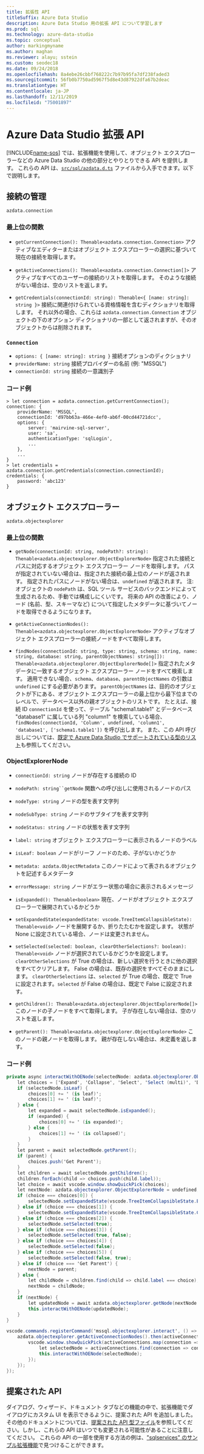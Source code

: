 ```yaml
---
title: 拡張性 API
titleSuffix: Azure Data Studio
description: Azure Data Studio 用の拡張 API について学習します
ms.prod: sql
ms.technology: azure-data-studio
ms.topic: conceptual
author: markingmyname
ms.author: maghan
ms.reviewer: alayu; sstein
ms.custom: seodec18
ms.date: 09/24/2018
ms.openlocfilehash: 8a4ebe26cbbf768222c7b97b95fa7df238faded3
ms.sourcegitcommit: 56fb0b7750ad5967f5d8e43d87922dfa67b2deac
ms.translationtype: HT
ms.contentlocale: ja-JP
ms.lasthandoff: 12/11/2019
ms.locfileid: "75001897"
---
```

# <a name="azure-data-studio-extensibility-apis"></a>Azure Data Studio 拡張 API

[!INCLUDE[name-sos](../includes/name-sos.md)] では、拡張機能を使用して、オブジェクト エクスプローラーなどの Azure Data Studio の他の部分とやりとりできる API を提供します。 これらの API は、[`src/sql/azdata.d.ts`](https://github.com/Microsoft/azuredatastudio/blob/master/src/sql/azdata.d.ts) ファイルから入手できます。以下で説明します。

## <a name="connection-management"></a>接続の管理
`azdata.connection`

### <a name="top-level-functions"></a>最上位の関数

- `getCurrentConnection(): Thenable<azdata.connection.Connection>` アクティブなエディターまたはオブジェクト エクスプローラーの選択に基づいて現在の接続を取得します。

- `getActiveConnections(): Thenable<azdata.connection.Connection[]>` アクティブなすべてのユーザーの接続のリストを取得します。 そのような接続がない場合は、空のリストを返します。

- `getCredentials(connectionId: string): Thenable<{ [name: string]: string }>` 接続に関連付けられている資格情報を含むディクショナリを取得します。 それ以外の場合、これらは `azdata.connection.Connection` オブジェクトの下のオプション ディクショナリの一部として返されますが、そのオブジェクトからは削除されます。 

### `Connection`
- `options: { [name: string]: string }` 接続オプションのディクショナリ
- `providerName: string` 接続プロバイダーの名前 (例: "MSSQL")
- `connectionId: string` 接続の一意識別子

### <a name="example-code"></a>コード例
```
> let connection = azdata.connection.getCurrentConnection();
connection: {
    providerName: 'MSSQL',
    connectionId: 'd97bb63a-466e-4ef0-ab6f-00cd44721dcc',
    options: {
        server: 'mairvine-sql-server',
        user: 'sa',
        authenticationType: 'sqlLogin',
        ...
    },
    ...
}
> let credentials = azdata.connection.getCredentials(connection.connectionId);
credentials: {
    password: 'abc123'
}

```

## <a name="object-explorer"></a>オブジェクト エクスプローラー

`azdata.objectexplorer`


### <a name="top-level-functions"></a>最上位の関数
- `getNode(connectionId: string, nodePath?: string): Thenable<azdata.objectexplorer.ObjectExplorerNode>` 指定された接続とパスに対応するオブジェクト エクスプローラー ノードを取得します。 パスが指定されていない場合は、指定された接続の最上位のノードが返されます。 指定されたパスにノードがない場合は、`undefined` が返されます。 注:オブジェクトの `nodePath` は、SQL ツール サービスのバックエンドによって生成されるため、手動では構成しにくいです。 将来の API の改善により、ノード (名前、型、スキーマなど) について指定したメタデータに基づいてノードを取得できるようになります。

- `getActiveConnectionNodes(): Thenable<azdata.objectexplorer.ObjectExplorerNode>` アクティブなオブジェクト エクスプローラーの接続ノードをすべて取得します。

- `findNodes(connectionId: string, type: string, schema: string, name: string, database: string, parentObjectNames: string[]): Thenable<azdata.objectexplorer.ObjectExplorerNode[]>` 指定されたメタデータに一致するオブジェクト エクスプローラー ノードをすべて検索します。 適用できない場合、`schema`、`database`、`parentObjectNames` の引数は `undefined` にする必要があります。 `parentObjectNames` は、目的のオブジェクトが下にある、オブジェクト エクスプローラーの最上位から最下位までのレベルで、データベース以外の親オブジェクトのリストです。 たとえば、接続 ID `connectionId` を使って、テーブル "schema1.table1" とデータベース "database1" に属している列 "column1" を検索している場合、`findNodes(connectionId, 'Column', undefined, 'column1', 'database1', ['schema1.table1'])` を呼び出します。 また、この API 呼び出しについては、[既定で Azure Data Studio でサポートされている型のリスト](https://github.com/Microsoft/azuredatastudio/wiki/Object-Explorer-types-supported-by-FindNodes-API)も参照してください。

### <a name="objectexplorernode"></a>ObjectExplorerNode
- `connectionId: string` ノードが存在する接続の ID

- `nodePath: string``getNode` 関数への呼び出しに使用されるノードのパス

- `nodeType: string` ノードの型を表す文字列

- `nodeSubType: string` ノードのサブタイプを表す文字列

- `nodeStatus: string` ノードの状態を表す文字列

- `label: string` オブジェクト エクスプローラーに表示されるノードのラベル

- `isLeaf: boolean` ノードがリーフ ノードのため、子がないかどうか

- `metadata: azdata.ObjectMetadata` このノードによって表されるオブジェクトを記述するメタデータ

- `errorMessage: string` ノードがエラー状態の場合に表示されるメッセージ

- `isExpanded(): Thenable<boolean>` 現在、ノードがオブジェクト エクスプローラーで展開されているかどうか

- `setExpandedState(expandedState: vscode.TreeItemCollapsibleState): Thenable<void>` ノードを展開するか、折りたたむかを設定します。 状態が None に設定されている場合、ノードは変更されません。

- `setSelected(selected: boolean, clearOtherSelections?: boolean): Thenable<void>` ノードが選択されているかどうかを設定します。 `clearOtherSelections` が True の場合は、新しい選択を行うときに他の選択をすべてクリアします。 False の場合は、既存の選択をすべてそのままにします。 `clearOtherSelections` は、`selected` が True の場合、既定で True に設定されます。`selected` が False の場合は、既定で False に設定されます。

- `getChildren(): Thenable<azdata.objectexplorer.ObjectExplorerNode[]>` このノードの子ノードをすべて取得します。 子が存在しない場合は、空のリストを返します。

- `getParent(): Thenable<azdata.objectexplorer.ObjectExplorerNode>` このノードの親ノードを取得します。 親が存在しない場合は、未定義を返します。

### <a name="example-code"></a>コード例

```cs
private async interactWithOENode(selectedNode: azdata.objectexplorer.ObjectExplorerNode): Promise<void> {
    let choices = ['Expand', 'Collapse', 'Select', 'Select (multi)', 'Deselect', 'Deselect (multi)'];
    if (selectedNode.isLeaf) {
        choices[0] += ' (is leaf)';
        choices[1] += ' (is leaf)';
    } else {
        let expanded = await selectedNode.isExpanded();
        if (expanded) {
            choices[0] += ' (is expanded)';
        } else {
            choices[1] += ' (is collapsed)';
        }
    }
    let parent = await selectedNode.getParent();
    if (parent) {
        choices.push('Get Parent');
    }
    let children = await selectedNode.getChildren();
    children.forEach(child => choices.push(child.label));
    let choice = await vscode.window.showQuickPick(choices);
    let nextNode: azdata.objectexplorer.ObjectExplorerNode = undefined;
    if (choice === choices[0]) {
        selectedNode.setExpandedState(vscode.TreeItemCollapsibleState.Expanded);
    } else if (choice === choices[1]) {
        selectedNode.setExpandedState(vscode.TreeItemCollapsibleState.Collapsed);
    } else if (choice === choices[2]) {
        selectedNode.setSelected(true);
    } else if (choice === choices[3]) {
        selectedNode.setSelected(true, false);
    } else if (choice === choices[4]) {
        selectedNode.setSelected(false);
    } else if (choice === choices[5]) {
        selectedNode.setSelected(false, true);
    } else if (choice === 'Get Parent') {
        nextNode = parent;
    } else {
        let childNode = children.find(child => child.label === choice);
        nextNode = childNode;
    }
    if (nextNode) {
        let updatedNode = await azdata.objectexplorer.getNode(nextNode.connectionId, nextNode.nodePath);
        this.interactWithOENode(updatedNode);
    }
}

vscode.commands.registerCommand('mssql.objectexplorer.interact', () => {
    azdata.objectexplorer.getActiveConnectionNodes().then(activeConnections => {
        vscode.window.showQuickPick(activeConnections.map(connection => connection.label + ' ' + connection.connectionId)).then(selection => {
            let selectedNode = activeConnections.find(connection => connection.label + ' ' + connection.connectionId === selection);
            this.interactWithOENode(selectedNode);
        });
    });
});
```

## <a name="proposed-apis"></a>提案された API

ダイアログ、ウィザード、ドキュメント タブなどの機能の中で、拡張機能でダイアログにカスタム UI を表示できるように、提案された API を追加しました。 その他のドキュメントについては、[提案された API 型ファイル](https://github.com/Microsoft/azuredatastudio/blob/master/src/sql/azdata.proposed.d.ts)を参照してください。しかし、これらの API はいつでも変更される可能性があることに注意してください。 これらの API の一部を使用する方法の例は、["sqlservices" のサンプル拡張機能](https://github.com/Microsoft/azuredatastudio/tree/master/samples/sqlservices)で見つけることができます。


